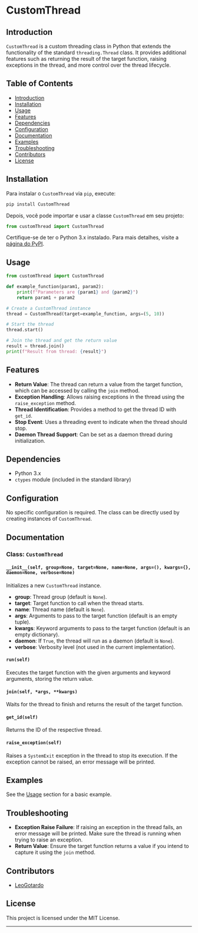 # CustomThread

## Introduction

`CustomThread` is a custom threading class in Python that extends the functionality of the standard `threading.Thread` class. It provides additional features such as returning the result of the target function, raising exceptions in the thread, and more control over the thread lifecycle.

## Table of Contents

- [Introduction](#introduction)
- [Installation](#installation)
- [Usage](#usage)
- [Features](#features)
- [Dependencies](#dependencies)
- [Configuration](#configuration)
- [Documentation](#documentation)
- [Examples](#examples)
- [Troubleshooting](#troubleshooting)
- [Contributors](#contributors)
- [License](#license)

## Installation

Para instalar o `CustomThread` via `pip`, execute:

```bash
pip install CustomThread
```

Depois, você pode importar e usar a classe `CustomThread` em seu projeto:

```python
from customThread import CustomThread
```

Certifique-se de ter o Python 3.x instalado. Para mais detalhes, visite a [página do PyPI](https://pypi.org/project/CustomThread/).

## Usage

```python
from customThread import CustomThread

def example_function(param1, param2):
    print(f"Parameters are {param1} and {param2}")
    return param1 + param2

# Create a CustomThread instance
thread = CustomThread(target=example_function, args=(5, 10))

# Start the thread
thread.start()

# Join the thread and get the return value
result = thread.join()
print(f"Result from thread: {result}")
```

## Features

- **Return Value**: The thread can return a value from the target function, which can be accessed by calling the `join` method.
- **Exception Handling**: Allows raising exceptions in the thread using the `raise_exception` method.
- **Thread Identification**: Provides a method to get the thread ID with `get_id`.
- **Stop Event**: Uses a threading event to indicate when the thread should stop.
- **Daemon Thread Support**: Can be set as a daemon thread during initialization.

## Dependencies

- Python 3.x
- `ctypes` module (included in the standard library)

## Configuration

No specific configuration is required. The class can be directly used by creating instances of `CustomThread`.

## Documentation

### Class: `CustomThread`

#### `__init__(self, group=None, target=None, name=None, args=(), kwargs={}, daemon=None, verbose=None)`
Initializes a new `CustomThread` instance.

- **group**: Thread group (default is `None`).
- **target**: Target function to call when the thread starts.
- **name**: Thread name (default is `None`).
- **args**: Arguments to pass to the target function (default is an empty tuple).
- **kwargs**: Keyword arguments to pass to the target function (default is an empty dictionary).
- **daemon**: If `True`, the thread will run as a daemon (default is `None`).
- **verbose**: Verbosity level (not used in the current implementation).

#### `run(self)`
Executes the target function with the given arguments and keyword arguments, storing the return value.

#### `join(self, *args, **kwargs)`
Waits for the thread to finish and returns the result of the target function.

#### `get_id(self)`
Returns the ID of the respective thread.

#### `raise_exception(self)`
Raises a `SystemExit` exception in the thread to stop its execution. If the exception cannot be raised, an error message will be printed.

## Examples

See the [Usage](#usage) section for a basic example.

## Troubleshooting

- **Exception Raise Failure**: If raising an exception in the thread fails, an error message will be printed. Make sure the thread is running when trying to raise an exception.
- **Return Value**: Ensure the target function returns a value if you intend to capture it using the `join` method.

## Contributors

- [LeoGotardo](https://github.com/LeoGotardo)

## License

This project is licensed under the MIT License.

---
